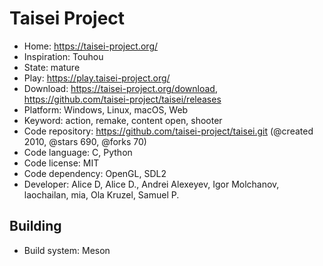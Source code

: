 # Taisei Project

- Home: https://taisei-project.org/
- Inspiration: Touhou
- State: mature
- Play: https://play.taisei-project.org/
- Download: https://taisei-project.org/download, https://github.com/taisei-project/taisei/releases
- Platform: Windows, Linux, macOS, Web
- Keyword: action, remake, content open, shooter
- Code repository: https://github.com/taisei-project/taisei.git (@created 2010, @stars 690, @forks 70)
- Code language: C, Python
- Code license: MIT
- Code dependency: OpenGL, SDL2
- Developer: Alice D, Alice D., Andrei Alexeyev, Igor Molchanov, laochailan, mia, Ola Kruzel, Samuel P.

## Building

- Build system: Meson
